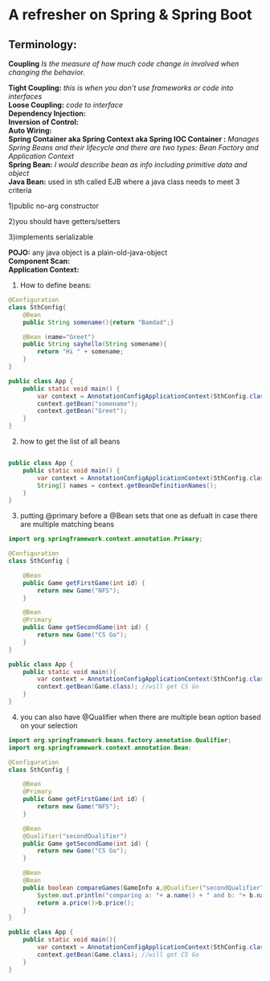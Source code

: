 # A refresher on Spring & Spring Boot

## Terminology:
**Coupling** <i>Is the measure of how much code change in involved when changing the behavior.  </i><br>

**Tight Coupling:** <i>this is when you don't use frameworks or code into interfaces</i><br>
**Loose Coupling:** <i>code to interface</i><br>
**Dependency Injection:** <br>
**Inversion of Control:** <br>
**Auto Wiring:** <br>
**Spring Container aka Spring Context aka Spring IOC Container :** <i>Manages Spring Beans and their lifecycle and there are two types: Bean Factory and Application Context</i><br>
**Spring Bean:** <i>I would describe bean as info including primitive data and object </i><br>
**Java Bean:** used in sth called EJB where a java class needs to meet 3 criteria

1)public no-arg constructor 

2)you should have getters/setters

3)implements serializable<br>

**POJO:** any java object is a plain-old-java-object <br>
**Component Scan:** <br>
**Application Context:** <br>



1) How to define beans:
```java
@Configuration
class SthConfig{
    @Bean 
    public String somename(){return "Bamdad";}

    @Bean (name="Greet")
    public String sayhello(String somename){
        return "Hi " + somename; 
    }
}

```
```java
public class App {
    public static void main() {
        var context = AnnotationConfigApplicationContext(SthConfig.class);
        context.getBean("somename");
        context.getBean("Greet");
    }
}
```

2) how to get the list of all beans
```java

public class App {
    public static void main() {
        var context = AnnotationConfigApplicationContext(SthConfig.class);
        String[] names = context.getBeanDefinitionNames();
    }
}
```

3) putting @primary before a @Bean sets that one as defualt in case there are multiple matching beans

```java
import org.springframework.context.annotation.Primary;

@Configuration
class SthConfig {

    @Bean
    public Game getFirstGame(int id) {
        return new Game("NFS");
    }

    @Bean
    @Primary
    public Game getSecondGame(int id) {
        return new Game("CS Go");
    }
}
```
```java
public class App {
    public static void main(){
        var context = AnnotationConfigApplicationContext(SthConfig.class);
        context.getBean(Game.class); //will get CS Go
    }
}
```

4) you can also have @Qualifier when there are multiple bean option based on your selection

```java
import org.springframework.beans.factory.annotation.Qualifier;
import org.springframework.context.annotation.Bean;

@Configuration
class SthConfig {

    @Bean
    @Primary
    public Game getFirstGame(int id) {
        return new Game("NFS");
    }

    @Bean
    @Qualifier("secondQualifier")
    public Game getSecondGame(int id) {
        return new Game("CS Go");
    }

    @Bean
    @Bean
    public boolean compareGames(GameInfo a,@Qualifier("secondQualifier") GameInfo b){
        System.out.println("comparing a: "+ a.name() + " and b: "+ b.name()); //a is the primary (default) and b is the secondary 
        return a.price()>b.price();
    }
}
```
```java
public class App {
    public static void main(){
        var context = AnnotationConfigApplicationContext(SthConfig.class);
        context.getBean(Game.class); //will get CS Go
    }
}
```